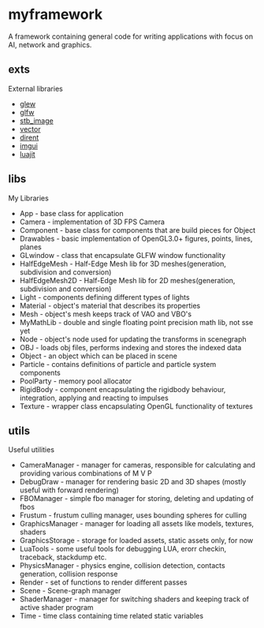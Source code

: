 # myframework
A framework containing general code for writing applications with focus on AI, network and graphics.
## exts
External libraries
- [glew](https://github.com/nigels-com/glew)
- [glfw](https://github.com/glfw/glfw)
- [stb_image](https://github.com/nothings/stb)
- [vector](https://github.com/rkk09c/Vector)
- [dirent](https://github.com/tronkko/dirent)
- [imgui](https://github.com/ocornut/imgui)
- [luajit](http://luajit.org/download.html)

## libs
My Libraries
- App - base class for application
- Camera - implementation of 3D FPS Camera
- Component - base class for components that are build pieces for Object
- Drawables - basic implementation of OpenGL3.0+ figures, points, lines, planes
- GLwindow - class that encapsulate GLFW window functionality
- HalfEdgeMesh - Half-Edge Mesh lib for 3D meshes(generation, subdivision and conversion)
- HalfEdgeMesh2D - Half-Edge Mesh lib for 2D meshes(generation, subdivision and conversion)
- Light - components defining different types of lights
- Material - object's material that describes its properties
- Mesh - object's mesh keeps track of VAO and VBO's 
- MyMathLib - double and single floating point precision math lib, not sse yet
- Node - object's node used for updating the transforms in scenegraph
- OBJ - loads obj files, performs indexing and stores the indexed data
- Object - an object which can be placed in scene
- Particle - contains definitions of particle and particle system components
- PoolParty - memory pool allocator
- RigidBody - component encapsulating the rigidbody behaviour, integration, applying and reacting to impulses
- Texture - wrapper class encapsulating OpenGL functionality of textures

## utils
Useful utilities
- CameraManager - manager for cameras, responsible for calculating and providing various combinations of M V P
- DebugDraw - manager for rendering basic 2D and 3D shapes (mostly useful with forward rendering)
- FBOManager - simple fbo manager for storing, deleting and updating of fbos
- Frustum - frustum culling manager, uses bounding spheres for culling
- GraphicsManager - manager for loading all assets like models, textures, shaders
- GraphicsStorage - storage for loaded assets, static assets only, for now
- LuaTools - some useful tools for debugging LUA, erorr checkin, traceback, stackdump etc.
- PhysicsManager - physics engine, collision detection, contacts generation, collision response
- Render - set of functions to render different passes
- Scene - Scene-graph manager
- ShaderManager - manager for switching shaders and keeping track of active shader program
- Time - time class containing time related static variables
